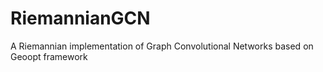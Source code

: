 # RiemannianGCN
A Riemannian implementation of Graph Convolutional Networks based on Geoopt framework
